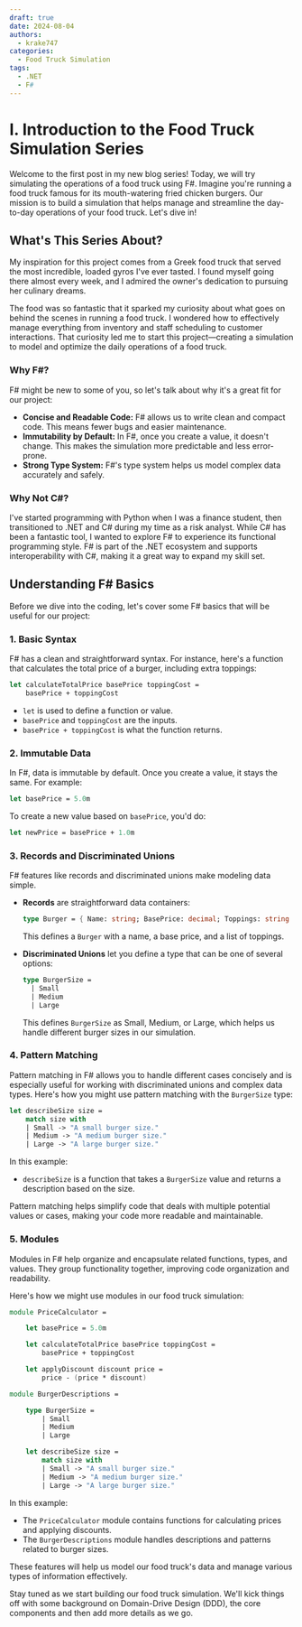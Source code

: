 ```yaml
---
draft: true 
date: 2024-08-04
authors:
  - krake747
categories:
  - Food Truck Simulation
tags:
  - .NET
  - F#
---
```


# **I.** Introduction to the Food Truck Simulation Series

Welcome to the first post in my new blog series! Today, we will try simulating the operations of a food truck using F#. Imagine you're running a food truck famous for its mouth-watering fried chicken burgers. Our mission is to build a simulation that helps manage and streamline the day-to-day operations of your food truck. Let's dive in!

<!-- more -->

## What's This Series About?

My inspiration for this project comes from a Greek food truck that served the most incredible, loaded gyros I've ever tasted. I found myself going there almost every week, and I admired the owner's dedication to pursuing her culinary dreams.

The food was so fantastic that it sparked my curiosity about what goes on behind the scenes in running a food truck. I wondered how to effectively manage everything from inventory and staff scheduling to customer interactions. That curiosity led me to start this project—creating a simulation to model and optimize the daily operations of a food truck.

### Why F#?

F# might be new to some of you, so let's talk about why it's a great fit for our project:

- **Concise and Readable Code:** F# allows us to write clean and compact code. This means fewer bugs and easier maintenance.
- **Immutability by Default:** In F#, once you create a value, it doesn't change. This makes the simulation more predictable and less error-prone.
- **Strong Type System:** F#'s type system helps us model complex data accurately and safely.

### Why Not C#?

I've started programming with Python when I was a finance student, then transitioned to .NET and C# during my time as a risk analyst. While C# has been a fantastic tool, I wanted to explore F# to experience its functional programming style. F# is part of the .NET ecosystem and supports interoperability with C#, making it a great way to expand my skill set.

## Understanding F# Basics

Before we dive into the coding, let's cover some F# basics that will be useful for our project:

### 1. **Basic Syntax**

F# has a clean and straightforward syntax. For instance, here's a function that calculates the total price of a burger, including extra toppings:

```fsharp
let calculateTotalPrice basePrice toppingCost =
    basePrice + toppingCost
```

- `let` is used to define a function or value.
- `basePrice` and `toppingCost` are the inputs.
- `basePrice + toppingCost` is what the function returns.

### 2. **Immutable Data**

In F#, data is immutable by default. Once you create a value, it stays the same. For example:

```fsharp
let basePrice = 5.0m
```

To create a new value based on `basePrice`, you'd do:

```fsharp
let newPrice = basePrice + 1.0m
```

### 3. **Records and Discriminated Unions**

F# features like records and discriminated unions make modeling data simple.

- **Records** are straightforward data containers:

  ```fsharp
  type Burger = { Name: string; BasePrice: decimal; Toppings: string list }
  ```

  This defines a `Burger` with a name, a base price, and a list of toppings.

- **Discriminated Unions** let you define a type that can be one of several options:

  ```fsharp
  type BurgerSize =
    | Small
    | Medium
    | Large
  ```

  This defines `BurgerSize` as Small, Medium, or Large, which helps us handle different burger sizes in our simulation.

### 4. **Pattern Matching**

Pattern matching in F# allows you to handle different cases concisely and is especially useful for working with discriminated unions and complex data types. Here's how you might use pattern matching with the `BurgerSize` type:

```fsharp
let describeSize size =
    match size with
    | Small -> "A small burger size."
    | Medium -> "A medium burger size."
    | Large -> "A large burger size."
```

In this example:

- `describeSize` is a function that takes a `BurgerSize` value and returns a description based on the size.

Pattern matching helps simplify code that deals with multiple potential values or cases, making your code more readable and maintainable.

### 5. **Modules**

Modules in F# help organize and encapsulate related functions, types, and values. They group functionality together, improving code organization and readability.

Here's how we might use modules in our food truck simulation:

```fsharp
module PriceCalculator =

    let basePrice = 5.0m

    let calculateTotalPrice basePrice toppingCost =
        basePrice + toppingCost

    let applyDiscount discount price =
        price - (price * discount)

module BurgerDescriptions =

    type BurgerSize =
        | Small
        | Medium
        | Large

    let describeSize size =
        match size with
        | Small -> "A small burger size."
        | Medium -> "A medium burger size."
        | Large -> "A large burger size."
```

In this example:

- The `PriceCalculator` module contains functions for calculating prices and applying discounts.
- The `BurgerDescriptions` module handles descriptions and patterns related to burger sizes.

These features will help us model our food truck's data and manage various types of information effectively.

Stay tuned as we start building our food truck simulation. We'll kick things off with some background on Domain-Drive Design (DDD), the core components and then add more details as we go.
